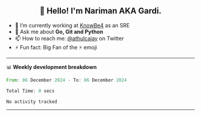 <h2 align="center">👋 Hello! I'm Nariman AKA Gardi.</h2>



- 🔭 I’m currently working at [KnowBe4](https://knowbe4.com) as an SRE
- 💬 Ask me about **Go, Git and Python**
- 📫 How to reach me: [@athulcajay](https://twitter.com/athulcajay) on Twitter
- ⚡ Fun fact: Big Fan of the :zap: emoji

-------

📊 **Weekly development breakdown**
<!--START_SECTION:waka-->

```rust
From: 06 December 2024 - To: 06 December 2024

Total Time: 0 secs

No activity tracked
```

<!--END_SECTION:waka-->

-------